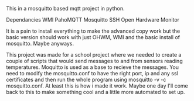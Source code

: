 This in a mosquitto based mqtt project in python.

Dependancies
WMI
PahoMQTT
Mosquitto
SSH
Open Hardware Monitor

It is a pain to install everything to make the advanced copy work but the basic version should work with just OHWM, WMI and the basic install of mosquitto. Maybe anyways.

This project was made for a school project where we needed to create a couple of scripts that would send messages to and from sensors reading temperatures. Moquitto is used as a base to recieve the messages. You need to modify the mosquitto.conf to have the right port, ip and any ssl certificates and then run the whole program using mosquitto -v -c mosquitto.conf. At least this is how i made it work. Maybe one day I'll come back to this to make something cool and a little more automated to set up.
